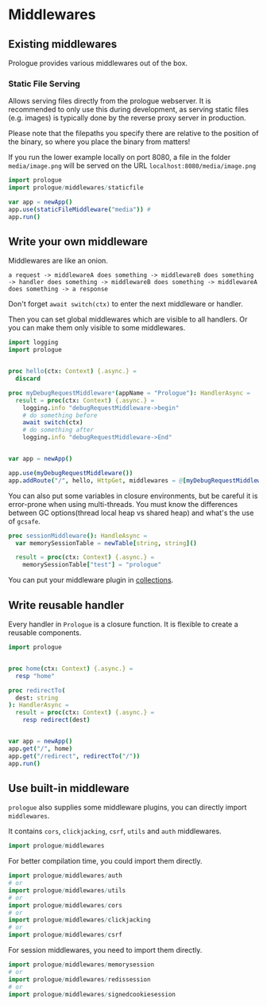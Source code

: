 # Middlewares

## Existing middlewares

Prologue provides various middlewares out of the box.

### Static File Serving
Allows serving files directly from the prologue webserver. It is recommended to only use this during development, as serving static files (e.g. images) is typically done by the reverse proxy server in production.

Please note that the filepaths you specify there are relative to the position of the binary, so where you place the binary from matters!

If you run the lower example locally on port 8080, a file in the folder `media/image.png` will be served on the URL `localhost:8080/media/image.png`

```nim
import prologue
import prologue/middlewares/staticfile

var app = newApp()
app.use(staticFileMiddleware("media")) # 
app.run()
```

## Write your own middleware

Middlewares are like an onion.

```
a request -> middlewareA does something -> middlewareB does something
-> handler does something -> middlewareB does something -> middlewareA does something -> a response
```

Don't forget `await switch(ctx)` to enter the next middleware or handler.

Then you can set global middlewares which are visible to all handlers. Or you can make them only
visible to some middlewares.

```nim
import logging
import prologue


proc hello(ctx: Context) {.async.} =
  discard

proc myDebugRequestMiddleware*(appName = "Prologue"): HandlerAsync =
  result = proc(ctx: Context) {.async.} =
    logging.info "debugRequestMiddleware->begin"
    # do something before
    await switch(ctx)
    # do something after
    logging.info "debugRequestMiddleware->End"


var app = newApp()

app.use(myDebugRequestMiddleware())
app.addRoute("/", hello, HttpGet, middlewares = @[myDebugRequestMiddleware()])
```

You can also put some variables in closure environments, but be careful it is error-prone when using multi-threads. You must know the differences between GC options(thread local heap vs shared heap) and what's the use of `gcsafe`. 

```nim
proc sessionMiddleware(): HandleAsync =
  var memorySessionTable = newTable[string, string]()

  result = proc(ctx: Context) {.async.} =
    memorySessionTable["test"] = "prologue"
```

You can put your middleware plugin in [collections](https://github.com/planety/awesome-prologue).

## Write reusable handler

Every handler in `Prologue` is a closure function. It is flexible to create a reusable components.

```nim
import prologue


proc home(ctx: Context) {.async.} =
  resp "home"

proc redirectTo(
  dest: string
): HandlerAsync =
  result = proc(ctx: Context) {.async.} =
    resp redirect(dest)


var app = newApp()
app.get("/", home)
app.get("/redirect", redirectTo("/"))
app.run()
```

## Use built-in middleware

`prologue` also supplies some middleware plugins, you can directly import `middlewares`.

It contains `cors`, `clickjacking`, `csrf`, `utils` and `auth` middlewares.

```nim
import prologue/middlewares
```

For better compilation time, you could import them directly.

```nim
import prologue/middlewares/auth
# or
import prologue/middlewares/utils
# or
import prologue/middlewares/cors
# or
import prologue/middlewares/clickjacking
# or
import prologue/middlewares/csrf
```

For session middlewares, you need to import them directly.

```nim
import prologue/middlewares/memorysession
# or
import prologue/middlewares/redissession
# or
import prologue/middlewares/signedcookiesession
```
